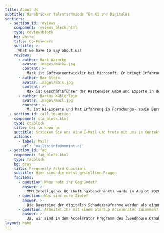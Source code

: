 ```yaml
---
title: About Us
subtitle: Osnabrücker Talentschmiede für KI und Digitales
sections:
  - section_id: reviews
    component: reviews_block.html
    type: reviewsblock
    bg: white
    title: Co-Founders
    subtitle: >-
      What we have to say about us!
    reviews:
      - author: Mark Warneke
        avatar: images/markw.jpg
        content: >-
          Mark ist Softwareentwickler bei Microsoft. Er bringt Erfahrung aus der digitalen Produktion von Porsche sowie zahlreichen Cloud und Softwareprojekten wie z.B. <a href="https://starteve.ai">starteve.ai</a> mit ein.​
      - author: Max Stein
        avatar: images/maxs.jpg
        content: >-
          Max ist Geschäftsführer der Restemeier GmbH und Experte in der Unfallschadenabwicklung. Er überzeugt mit Branchenkenntnis und Netzwerk. Er ist Vorstandsmitglied bei der IDK, der größten Kfz-Innung in Norddeutschland mit ca. 600 Mitgliedsbetrieben.
      - author: Markus Kühlerleim
        avatar: images/maxl.jpg
        content: >-
          M. ist KI-Experte und hat Erfahrung in Forschungs- sowie Beratungsprojekten gesammelt. Zuvor war er bei der BMW Group in der Digitalisierung beschäftigt.
  - section_id: call-to-action
    component: cta_block.html
    type: ctablock
    title: Get to know us!
    subtitle: Schicken Sie uns eine E-Mail und trete mit uns in Kontakt!
    actions:
      - label: Mail!
        url: 'mailto:info@mmmint.ai'
  - section_id: faq
    component: faq_block.html
    type: faqblock
    bg: gray
    title: Frequently Asked Questions
    subtitle: Hier sind die meist gestellten Fragen
    faqitems:
      - question: Wann habt ihr Gegründet?
        answer: >-
          MMM Intelligence UG (haftungsbeschränkt) wurde im August 2020 in Osnbrück gegründet.
      - question: Was sind eure Ziele?
        answer: >-
          Die Bausteine der digitalen Schadensaufnahme werden als eigene Produkte vermarktet, z. B. die intelligente Kratzer-, Fahrzeugschein- und Nummernschild-erkennung.
      - question: Arbeitet Ihr mit einem Startup Accelerator zusammen?
        answer: >-
          Ja, wir sind in dem Accelerator Programm des [Seedhouse Osnabrück](https://www.seedhouse.de/), siehe ["Wir sind aufgenommen worden im Seedhouse Osnabrück"](/blog/2020/11/16/mr_fiktiv_joint_das_seedhouse/)
layout: home
---
```


